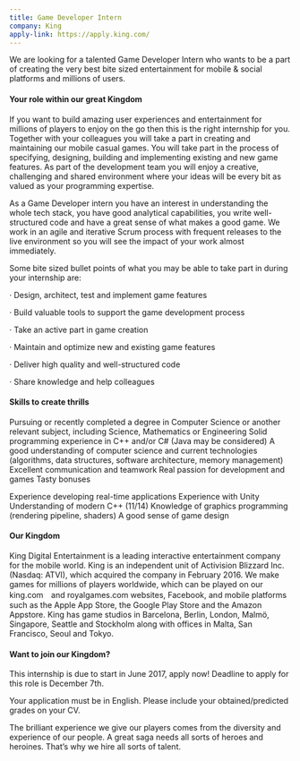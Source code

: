 ```yaml
---
title: Game Developer Intern 
company: King
apply-link: https://apply.king.com/
---
```

 
<p> 
We are looking for a talented Game Developer Intern who wants to be a part of creating the very best bite sized entertainment for mobile & social platforms and millions of users.
</p>

<h4>Your role within our great Kingdom </h4>

<p>
If you want to build amazing user experiences and entertainment for millions of players to enjoy on the go then this is the right internship for you. Together with your colleagues you will take a part in creating and maintaining our mobile casual games. You will take part in the process of specifying, designing, building and implementing existing and new game features. As part of the development team you will enjoy a creative, challenging and shared environment where your ideas will be every bit as valued as your programming expertise. 
</p>
<p>
As a Game Developer intern you have an interest in understanding the whole tech stack, you have good analytical capabilities, you write well-structured code and have a great sense of what makes a good game. We work in an agile and iterative Scrum process with frequent releases to the live environment so you will see the impact of your work almost immediately.
</p>
<p>
Some bite sized bullet points of what you may be able to take part in during your internship are:

·         Design, architect, test and implement game features

·         Build valuable tools to support the game development process

·         Take an active part in game creation

·         Maintain and optimize new and existing game features

·         Deliver high quality and well-structured code

·         Share knowledge and help colleagues
</p>

<h4>Skills to create thrills</h4>

<p>
Pursuing or recently completed a degree in Computer Science or another relevant subject, including Science, Mathematics or Engineering
Solid programming experience in C++ and/or C# (Java may be considered)
A good understanding of computer science and current technologies (algorithms, data structures, software architecture, memory management)
Excellent communication and teamwork
Real passion for development and games
Tasty bonuses
</p>

<p>
Experience developing real-time applications
Experience with Unity
Understanding of modern C++ (11/14)
Knowledge of graphics programming (rendering pipeline, shaders)
A good sense of game design
</p>
 
<h4>Our Kingdom</h4>

<p>
King Digital Entertainment is a leading interactive entertainment company for the mobile world. King is an independent unit of Activision Blizzard Inc. (Nasdaq: ATVI), which acquired the company in February 2016. We make games for millions of players worldwide, which can be played on our king.com　and royalgames.com websites, Facebook, and mobile platforms such as the Apple App Store, the Google Play Store and the Amazon Appstore. King has game studios in Barcelona, Berlin, London, Malmö, Singapore, Seattle and Stockholm along with offices in Malta, San Francisco, Seoul and Tokyo. 
</p>

<h4>Want to join our Kingdom?</h4>

<p>
This internship is due to start in June 2017, apply now! Deadline to apply for this role is December 7th.
</p>
<p>
Your application must be in English. 
Please include your obtained/predicted grades on your CV.
</p>
<p>
The brilliant experience we give our players comes from the diversity and experience of our people. A great saga needs all sorts of heroes and heroines. That’s why we hire all sorts of talent.
</p>
